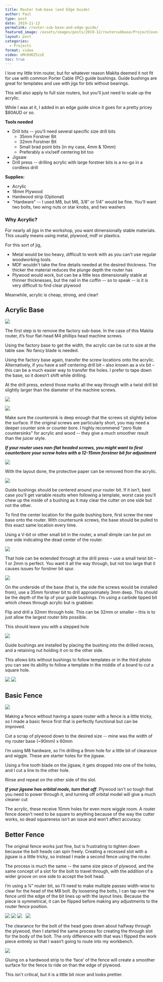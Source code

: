 ```yaml
---
title: Router Sub-base (and Edge Guide)
author: Paul
type: post
date: 2019-11-13
permalink: /router-sub-base-and-edge-guide/
featured_image: /assets/images/posts/2019-12/routersubbase/ProjectCoverPhoto.webp
layout: post
categories:
  - Projects
format: video
video: eMn9dKZ5zsE
toc: true
---
```

 
I love my little trim router, but for whatever reason Makita deemed it not fit for use with common Porter Cable (PC) guide bushings. Guide bushings are great for templates and use with jigs for bits without bearings.

This will also apply to full size routers, but you'll just need to scale up the acrylic.

While I was at it, I added in an edge guide since it goes for a pretty pricey $80AUD or so.

**Tools needed**

*   Drill bits -- you'll need several specific size drill bits
    *   35mm Forstner Bit
    *   32mm Forstner Bit
    *   Small brad point bits (in my case, 4mm & 10mm)
    *   Preferably a vix/self centering bit too
*   Jigsaw
*   Drill press -- drilling acrylic with large forstner bits is a no-go in a cordless drill

**Supplies:**

*   Acrylic
*   18mm Plywood
*   Hardwood strip (Optional)
*   "Hardware" -- I used M8, but M6, 3/8″ or 1/4″ would be fine. You'll want two bolts, two wing nuts or star knobs, and two washers

### Why Acrylic?

For nearly all jigs in the workshop, you want dimensionally stable materials. This usually means using metal, plywood, mdf or plastics.

For this sort of jig,

*   Metal would be too heavy, difficult to work with as you can't use regular woodworking tools.
*   MDF wouldn't take the fine details needed at the desired thickness. The thicker the material reduces the plunge depth the router has
*   Plywood would work, but can be a little less dimensionally stable at thinner thicknesses, but the nail in the coffin -- so to speak -- is it is very difficult to find clear plywood

Meanwhile, acrylic is cheap, strong, and clear!

Acrylic Base
------------

![](/assets/images/posts/2019-12/routersubbase/Image_1_6yZhhzN-1024x576.webp)

The first step is to remove the factory sub-base. In the case of this Makita router, it’s four flat-head M4 phillips head machine screws.

Using the factory base to get the width, the acrylic can be cut to size at the table saw. No fancy blade is needed.

Using the factory base again, transfer the screw locations onto the acrylic. Alternatively, if you have a self centering drill bit – also known as a vix bit – this can be a much easier way to transfer the holes. I prefer to tape down the base, so it doesn’t shift while drilling.

At the drill press, extend those marks all the way through with a twist drill bit slightly larger than the diameter of the machine screws.

![](/assets/images/posts/2019-12/routersubbase/Image_6_6yZhhzN-1024x576.webp)

![](/assets/images/posts/2019-12/routersubbase/Image_7_6yZhhzN-1024x576.webp)

Make sure the countersink is deep enough that the screws sit slightly below the surface. If the original screws are particularly short, you may need a deeper counter sink or counter bore. I highly recommend "zero flute countersinks" for acrylic and wood -- they give a much smoother result than the juicer style.

**_If your router uses non-flat headed screws, you might want to first counterbore your screw holes with a 12-15mm forstner bit for adjustment_**

![](/assets/images/posts/2019-12/routersubbase/Image_8_6yZhhzN-1024x576.webp)

With the layout done, the protective paper can be removed from the acrylic.

![](/assets/images/posts/2019-12/routersubbase/Image_9_6yZhhzN-1024x576.webp)

Guide bushings should be centered around your router bit. If it isn't, best case you'll get variable results when following a template, worst case you'll chew up the inside of a bushing as it may clear the cutter on one side but not the other.

To find the center location for the guide bushing bore, first screw the new base onto the router. With countersunk screws, the base should be pulled to this exact same location every time.

Using a V-bit or other small bit in the router, a small dimple can be put on one side indicating the dead center of the router.

![](/assets/images/posts/2019-12/routersubbase/Image_10_6yZhhzN-1024x576.webp)

That hole can be extended through at the drill press – use a small twist bit – 1 or 2mm is perfect. You want it all the way through, but not too large that it causes issues for forstner bit spur.

![](/assets/images/posts/2019-12/routersubbase/Image_11_6yZhhzN-1024x576.webp)

On the underside of the base (that is, the side the screws would be installed from), use a 35mm forstner bit to drill approximately 3mm deep. This should be the depth of the lip of your guide bushings. I’m using a carbide tipped bit which chews through acrylic but is grabbier.

Flip and drill a 32mm through hole. This can be 32mm or smaller – this is to just allow the largest router bits possible.

This should leave you with a stepped hole

![](/assets/images/posts/2019-12/routersubbase/Image_13_6yZhhzN-1024x576.webp)

Guide bushings are installed by placing the bushing into the drilled recess, and a retaining nut holding it on to the other side.

This allows bits without bushings to follow templates or in the third photo you can see its ability to follow a template in the middle of a board to cut a square hole.

![](/assets/images/posts/2019-12/routersubbase/Image_15_6yZhhzN-1024x576.webp) ![](/assets/images/posts/2019-12/routersubbase/Image_16_6yZhhzN-1024x576.webp)

Basic Fence
-----------

![](/assets/images/posts/2019-12/routersubbase/Image_17_6yZhhzN-1024x576.webp)


Making a fence without having a spare router with a fence is a little tricky, so I made a basic fence first that is perfectly functional but can be improved.

Cut a scrap of plywood down to the desired size -- mine was the width of my router base (~90mm) x 60mm

I’m using M8 hardware, so I’m drilling a 9mm hole for a little bit of clearance and wiggle. These are starter holes for the jigsaw.

Using a fine tooth blade on the jigsaw, it gets dropped into one of the holes, and I cut a line to the other hole.

Rinse and repeat on the other side of the slot.

**_If your jigsaw has orbital mode, turn that off_**. Plywood isn't so tough that you need to power through it, and turning off orbital model will give a much cleaner cut

The acrylic, these receive 10mm holes for even more wiggle room. A router fence doesn’t need to be square to anything because of the way the cutter works, so dead squareness isn’t an issue and won’t affect accuracy.

Better Fence
------------

The original fence works just fine, but is frustrating to tighten down because the bolt heads can spin freely. Creating a recessed slot with a jigsaw is a little tricky, so instead I made a second fence using the router.

The process is much the same -- the same size piece of plywood, and the same concept of a slot for the bolt to travel through, with the addition of a wider groove on one side to accept the bolt head.

I’m using a ¼" router bit, so I’ll need to make multiple passes width-wise to clear for the head of the M8 bolt. By loosening the bolts, I can tap over the fence until the edge of the bit lines up with the layout lines. Because the piece is symmetrical, it can be flipped before making any adjustments to the router fence position.

![](/assets/images/posts/2019-12/routersubbase/Image_23_6yZhhzN-1024x576.webp) 
![](/assets/images/posts/2019-12/routersubbase/Image_27_6yZhhzN-1024x576.webp) 
![](/assets/images/posts/2019-12/routersubbase/Image_26_6yZhhzN-1024x576.webp)  
![](/assets/images/posts/2019-12/routersubbase/Image_24_6yZhhzN-1024x576.webp)

The clearance for the bolt of the head goes down about halfway through the plywood, then I started the same process for creating the through slot for the body of the bolt. The only difference with that was I flipped the work piece entirely so that I wasn’t going to route into my workbench.

![](/assets/images/posts/2019-12/routersubbase/Image_25_6yZhhzN-1024x576.webp)

Gluing on a hardwood strip to the ‘face' of the fence will create a smoother surface for the fence to ride on than the edge of plywood.

This isn't critical, but it is a little bit nicer and looks prettier.